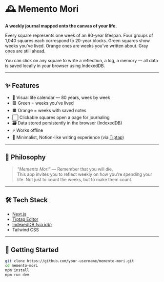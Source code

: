 # 🕰️ Memento Mori

**A weekly journal mapped onto the canvas of your life.**

Every square represents one week of an 80-year lifespan. Four groups of 1,040 squares each correspond to 20-year blocks. Green squares show weeks you’ve lived. Orange ones are weeks you’ve written about. Gray ones are still ahead.

You can click on any square to write a reflection, a log, a memory — all data is saved locally in your browser using IndexedDB.

---

## ✨ Features

- 📆 Visual life calendar — 80 years, week by week
- 🟩 Green = weeks you’ve lived
- 🟧 Orange = weeks with saved notes
- ⬜ Clickable squares open a page for journaling
- 🗃️ Data stored persistently in the browser (IndexedDB)
- ⚡ Works offline
- 🎨 Minimalist, Notion-like writing experience (via [Tiptap](https://tiptap.dev/))

---

## 🧠 Philosophy

> _"Memento Mori"_ — Remember that you will die.  
> This app invites you to reflect weekly on how you're spending your life. Not just to count the weeks, but to make them count.

---

## 🛠 Tech Stack

- [Next.js](https://nextjs.org/)
- [Tiptap Editor](https://tiptap.dev/)
- [IndexedDB (via idb)](https://www.npmjs.com/package/idb)
- Tailwind CSS

---

## 🚀 Getting Started

```bash
git clone https://github.com/your-username/memento-mori.git
cd memento-mori
npm install
npm run dev
```
